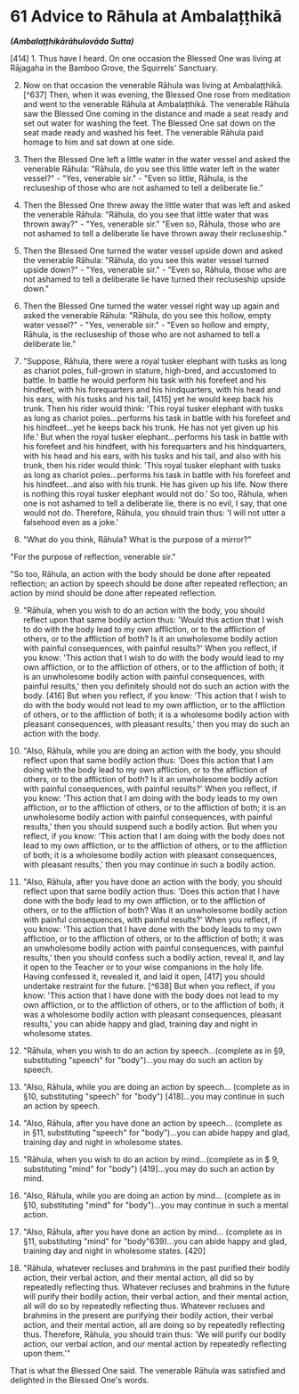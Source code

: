 # 61 Advice to Rāhula at Ambalațṭhikā
***(Ambalațțhikārāhulovāda Sutta)***

[414] 1. Thus have I heard. On one occasion the Blessed One was living at Rājagaha in the Bamboo Grove, the Squirrels' Sanctuary.

2. Now on that occasion the venerable Rāhula was living at Ambalațṭhikā. [^637] Then, when it was evening, the Blessed One rose from meditation and went to the venerable Rāhula at Ambalațthikā. The venerable Rāhula saw the Blessed One coming in the distance and made a seat ready and set out water for washing the feet. The Blessed One sat down on the seat made ready and washed his feet. The venerable Rāhula paid homage to him and sat down at one side.

3. Then the Blessed One left a little water in the water vessel and asked the venerable Rāhula: "Rāhula, do you see this little water left in the water vessel?" - "Yes, venerable sir." - "Even so little, Rāhula, is the recluseship of those who are not ashamed to tell a deliberate lie."

4. Then the Blessed One threw away the little water that was left and asked the venerable Rāhula: "Rāhula, do you see that little water that was thrown away?" - "Yes, venerable sir." "Even so, Rāhula, those who are not ashamed to tell a deliberate lie have thrown away their recluseship."

5. Then the Blessed One turned the water vessel upside down and asked the venerable Rāhula: "Rāhula, do you see this water vessel turned upside down?" - "Yes, venerable sir." - "Even so, Rāhula, those who are not ashamed to tell a deliberate lie have turned their recluseship upside down."

6. Then the Blessed One turned the water vessel right way up again and asked the venerable Rāhula: "Rāhula, do you see this hollow, empty water vessel?" - "Yes, venerable sir." - "Even so
hollow and empty, Rāhula, is the recluseship of those who are not ashamed to tell a deliberate lie."

7. "Suppose, Rāhula, there were a royal tusker elephant with tusks as long as chariot poles, full-grown in stature, high-bred, and accustomed to battle. In battle he would perform his task with his forefeet and his hindfeet, with his forequarters and his hindquarters, with his head and his ears, with his tusks and his tail, [415] yet he would keep back his trunk. Then his rider would think: 'This royal tusker elephant with tusks as long as chariot poles...performs his task in battle with his forefeet and his hindfeet...yet he keeps back his trunk. He has not yet given up his life.' But when the royal tusker elephant...performs his task in battle with his forefeet and his hindfeet, with his forequarters and his hindquarters, with his head and his ears, with his tusks and his tail, and also with his trunk, then his rider would think: 'This royal tusker elephant with tusks as long as chariot poles...performs his task in battle with his forefeet and his hindfeet...and also with his trunk. He has given up his life. Now there is nothing this royal tusker elephant would not do.' So too, Rāhula, when one is not ashamed to tell a deliberate lie, there is no evil, I say, that one would not do. Therefore, Rāhula, you should train thus: 'I will not utter a falsehood even as a joke.'

8. "What do you think, Rāhula? What is the purpose of a mirror?"

"For the purpose of reflection, venerable sir."

"So too, Rāhula, an action with the body should be done after repeated reflection; an action by speech should be done after repeated reflection; an action by mind should be done after repeated reflection.

9. "Rāhula, when you wish to do an action with the body, you should reflect upon that same bodily action thus: 'Would this action that I wish to do with the body lead to my own affliction, or to the affliction of others, or to the affliction of both? Is it an unwholesome bodily action with painful consequences, with painful results?' When you reflect, if you know: 'This action that I wish to do with the body would lead to my own affliction, or to the affliction of others, or to the affliction of both; it is an unwholesome bodily action with painful consequences, with painful results,' then you definitely should not do such an action with the body. [416] But when you reflect, if you know: 'This action that I wish to do with the body would
not lead to my own affliction, or to the affliction of others, or to the affliction of both; it is a wholesome bodily action with pleasant consequences, with pleasant results,' then you may do such an action with the body.

10. "Also, Rāhula, while you are doing an action with the body, you should reflect upon that same bodily action thus: 'Does this action that I am doing with the body lead to my own affliction, or to the affliction of others, or to the affliction of both? Is it an unwholesome bodily action with painful consequences, with painful results?' When you reflect, if you know: 'This action that I am doing with the body leads to my own affliction, or to the affliction of others, or to the affliction of both; it is an unwholesome bodily action with painful consequences, with painful results,' then you should suspend such a bodily action. But when you reflect, if you know: 'This action that I am doing with the body does not lead to my own affliction, or to the affliction of others, or to the affliction of both; it is a wholesome bodily action with pleasant consequences, with pleasant results,' then you may continue in such a bodily action.

11. "Also, Rāhula, after you have done an action with the body, you should reflect upon that same bodily action thus: 'Does this action that I have done with the body lead to my own affliction, or to the affliction of others, or to the affliction of both? Was it an unwholesome bodily action with painful consequences, with painful results?' When you reflect, if you know: 'This action that I have done with the body leads to my own affliction, or to the affliction of others, or to the affliction of both; it was an unwholesome bodily action with painful consequences, with painful results,' then you should confess such a bodily action, reveal it, and lay it open to the Teacher or to your wise companions in the holy life. Having confessed it, revealed it, and laid it open, [417] you should undertake restraint for the future. [^638] But when you reflect, if you know: 'This action that I have done with the body does not lead to my own affliction, or to the affliction of others, or to the affliction of both; it was a wholesome bodily action with pleasant consequences, pleasant results,' you can abide happy and glad, training day and night in wholesome states.

12. "Rāhula, when you wish to do an action by speech...(complete as in §9, substituting "speech" for "body")...you may do
such an action by speech.

13. "Also, Rāhula, while you are doing an action by speech... (complete as in §10, substituting "speech" for "body") [418]...you may continue in such an action by speech.

14. "Also, Rāhula, after you have done an action by speech... (complete as in §11, substituting "speech" for "body")...you can abide happy and glad, training day and night in wholesome states.

15. "Rāhula, when you wish to do an action by mind...(complete as in $ 9, substituting "mind" for "body") [419]...you may do such an action by mind.

16. "Also, Rāhula, while you are doing an action by mind... (complete as in §10, substituting "mind" for "body")...you may continue in such a mental action.

17. "Also, Rāhula, after you have done an action by mind... (complete as in §11, substituting "mind" for "body"639)...you can abide happy and glad, training day and night in wholesome states. [420]

18. "Rāhula, whatever recluses and brahmins in the past purified their bodily action, their verbal action, and their mental action, all did so by repeatedly reflecting thus. Whatever recluses and brahmins in the future will purify their bodily action, their verbal action, and their mental action, all will do so by repeatedly reflecting thus. Whatever recluses and brahmins in the present are purifying their bodily action, their verbal action, and their mental action, all are doing so by repeatedly reflecting thus. Therefore, Rāhula, you should train thus: 'We will purify our bodily action, our verbal action, and our mental action by repeatedly reflecting upon them.'"

That is what the Blessed One said. The venerable Rāhula was satisfied and delighted in the Blessed One's words.